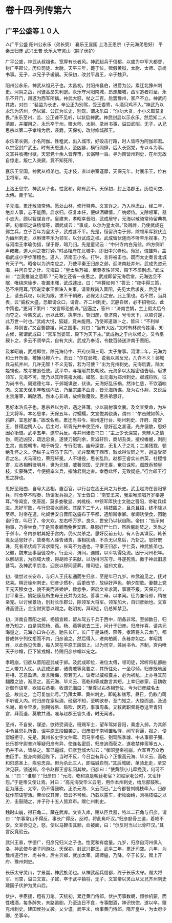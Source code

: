 # 卷十四·列传第六

## 广平公盛等１０人

△广平公盛 阳州公永乐（弟长弼） 襄乐王显国 上洛王思宗（子元海弟思好） 平秦王归彦 武兴王普 长乐太守灵山（嗣子伏护）

广平公盛，神武从叔祖也。宽厚有长者风。神武起兵于信都，以盛为中军大都督，封广平郡公。历位司徒、太尉。天平三年，薨于位。赠假黄钺，太尉、太师、录尚书事。无子，以兄子子瑗嗣。天保初，改封平昌王，卒于魏尹。

阳州公永乐，神武从祖兄子也。太昌初，封阳州县伯，进爵为公。累迁北豫州刺史。河阴之战，司徒高昂失利退。永乐守河阳南城，昂走趣城，西军追者将至，永乐不开门，昂遂为西军所擒。神武大怒，杖之二百。后罢豫州，家产不立。神武问其故，对曰：“裴监为长史，辛公正为别驾，受王委寄，斗酒只鸡不入。”神武乃以永乐为济州，仍以监、公正为长史、别驾。谓永乐曰：“尔勿大贪，小小义取莫复畏。”永乐至州，监、公正谏不见听，以状启神武。神武封启以示永乐。然后知二人清直，并擢用之。永乐卒于州。赠太师、太尉、录尚书事，谥曰武昭。无子，从兄思宗以第二子孝绪为后，袭爵。天保初，改封修城郡王。

永乐弟长弼，小名阿伽。性粗武，出入城市，好殴击行路，时人皆呼为阿伽郎君。以宗室封广武王。时有天恩道人，至凶暴，横行闾肆，后入长弼党，专以斗为事。文宣并收掩付狱，天恩党十余人皆弃市，长弼鞭一百。寻为南营州刺史，在州无故自惊走，叛亡入突厥，竟不知死所。

襄乐王显国，神武从祖弟也。无才伎，直以宗室谨厚，天保元年，封襄乐王，位右卫将军。卒。

上洛王思宗，神武从子也。性宽和，颇有武干。天保初，封上洛郡王。历位司空、太傅。薨于官。

子元海，累迁散骑常侍。愿处山林，修行释典。文宣许之。乃入林虑山，经二年，绝弃人事，志不能固，启求归。征复本任，便纵酒肆情，广纳姬侍。又除领军，器小志大，颇以智谋自许。皇建末，孝昭幸晋阳，武成居守，元海以散骑常侍留典机密。初孝昭之诛杨愔等，谓武成云：“事成，以尔为皇太弟。”及践祚，乃使武成在邺主兵，立子百年为皇太子，武成甚不平。先是，恒留济南于邺，除领军厍狄伏连为幽州刺史，以斛律丰乐为领军，以分武成之权。武成留伏连而不听丰乐视事。乃与河南王孝瑜伪猎，谋于野，暗乃归。先是童谣云：“中兴寺内白凫翁，四方侧听声雍雍，道人闻之夜打钟。”时丞相府在北城中，即旧中兴寺也。凫翁，谓雄鸡，盖指武成小字步落稽也。道人，济南王小名。打钟，言将被击也。既而太史奏言北城有天子气。昭帝以为济南应之，乃使平秦王归彦之邺，迎济南赴并州。武成先咨元海，并问自安之计。元海曰：“皇太后万福，至尊孝性非常，殿下不须别虑。”武成曰：“岂我推诚之意耶？”元海乞还省一夜思之。武成即留元海后堂。元海达旦不眠，唯绕床徐步。夜漏未曙，武成遽出，曰：“神算如何？”答云：“夜中得三策，恐不堪用耳。”因说梁孝王惧诛入关事，请乘数骑入晋阳，先见太后求哀，后见主上，请去兵权，以死为限，求不干朝政，必保太山之安。此上策也。若不然，当具表，云“威权大盛，恐取谤众口，请青、齐二州刺史。沉静自居，必不招物议。此中策也。”更问下策曰：“发言即恐族诛。”因逼之，答曰：“济南世嫡，主上假太后令而夺之。今集文武，示以此敕，执丰乐，斩归彦，尊济南，号令天下，以顺讨逆，此万世一时也。”武成大悦，狐疑，竟未能用。乃使郑道谦卜之，皆曰：“不利举事，静则吉。”又召曹魏祖，问之国事。对曰：“当有大凶。”又时有林虑令姓潘，知占候，密谓武成曰：“宫车当晏驾，殿下为天下主。”武成拘之于内以候之。又令巫觋卜之，多云不须举兵，自有大庆。武成乃奉诏，令数百骑送济南于晋阳。

及孝昭崩，武成即位，除元海侍中、开府仪同三司、太子詹事。河清二年，元海为和士开所谮，被捶马鞭六十。责云：“尔在邺城，说我以弟反兄，几许不义！邺城兵马抗并州，几许无智！不义无智，若为可使？”出为兖州刺史。元海后妻，陆太姬甥也，故寻被追任使。武平中，与祖珽共执朝政。元海多以太姬密语告珽。珽求领军，元海不可，珽乃以其所告报太姬。姬怒，出元海为郑州刺史。邺城将败，征为尚书令。周建德七年，于邺城谋逆，伏诛。元海好乱乐祸，然诈仁慈，不饮酒啖肉。文宣天保末年敬信内法，乃至宗庙不血食，皆元海所谋。及为右仆射，又说后主禁屠宰，断酤酒。然本心非靖，故终致覆败。思宗弟思好。

思好本浩氏子也，思宗养以为弟，遇之甚薄。少以骑射事文襄。及文宣受命，为左卫大将军。本名思孝，天保五年，讨蠕蠕，文宣悦其骁勇，谓曰：“尔击贼如鹘入鸦群，宜思好事。”故改名焉。累迁尚书令、朔州道行台、朔州刺史、开府、南安王，甚得边朔人心。后主时，斫胥光弁奉使至州，思好迎之甚谨，光弁倨敖，思好因心衔恨。武平五年，遂举兵反。与并州诸贵书曰：“主上少长深宫，未辨人之情伪，昵近凶狡，疏远忠良。遂使刀锯刑余，贵溢轩阶，商胡丑类，擅权帷幄，剥削生灵，劫掠朝市。暗于听受，专行忍害。幽母深宫，无复人子之礼；二弟残戮，顿绝孔怀之义。仍纵子立夺马于东门，光弁擎鹰于西市，駮龙得仪同之号，逍遥受郡君之名，犬马班位，荣冠轩冕。人不堪役，思长乱阶。赵郡王睿实曰宗英，社稷惟寄，左丞相斛律明月，世为元辅，威著邻国，无罪无辜，奄见诛殄。孤既忝预皇枝，实蒙殊奖，今便拥率义兵，指除君侧之害。幸悉此怀，无致疑惑。”行台郎王行思之辞也。

思好至阳曲，自号大丞相，置百官，以行台左丞王尚之为长史。武卫赵海在晋阳掌兵，时仓卒不暇奏，矫诏发兵拒之。军士皆曰：“南安王来，我辈唯须唱万岁奉迎耳。”帝闻变，使唐邕、莫多娄敬显、刘桃枝、中领军厍狄士文驰之晋阳，帝勒兵续进。思好军败，与行思投水而死。其麾下二千人，桃枝围之，且杀且招，终不降以至尽。时帝在道，叱奴世安自晋阳送露布于平都，遇斛斯孝卿。孝卿诱使食，因驰诣行宫，叫已了。帝大欢，左右呼万岁。良久，世安乃以状自陈。帝曰：“告示何物事，乃得坐食。”于是赏孝卿而免世安罪。暴思好尸七日，然后屠剥焚之，烹尚之于邺市，令内参射其妃于宫内，仍火焚杀之。思好反前五旬，有人告其谋反。韩长鸾女适思好子，故奏有人诬告诸贵，事相扰动，不杀无以息后，乃斩之。思好既诛，死者弟伏阙下诉求赠兄，长鸾不为通也。平秦王归彦，字仁英，神武族弟也。父徽，魏末坐事当徙凉州，行至河、渭间，遇贼，以军功得免流。因于河州积年。以解胡言，为西域大使，得胡师子来献，以功得河东守。寻遂死焉。徽于神武旧恩甚笃。及神武平京洛，迎丧以穆同营葬。赠司徒，谥曰文宣。

初，徽尝过长安市，与妇人王氏私通而生归彦，至是年已九岁。神武追见之，抚对悲喜。稍迁徐州刺史。归彦少质朴，后更改节，放纵好声色，朝夕酣歌。妻魏上党王元天穆女也，貌不美而甚娇妒，数忿争，密启文宣求离，事寝不报。天保元年，封平秦王。嫡妃康及所生母王氏并为太妃。善事二母，以孝闻。征为兼侍郎，稍被亲宠。以讨侯景功，别封长乐郡公，除领军大将军。领军加大，自归彦始也。文宣诛高德正，金宝财货悉以赐之。乾明初，拜司徒，仍总知禁卫。

初，济南自晋阳之邺，杨愔宣敕，留从驾五千兵于西中，阴备非常。至邺数日，归彦乃知之，由是阴怨杨、燕。杨、燕等欲去二王，问计于归彦。归彦诈喜，请共元海量之。元海亦口许心违，驰告长广。长广于是诛杨、燕等。孝昭将入云龙门，都督成休宁列仗拒而不内，归彦谕之，然后得入，进向柏阁、永巷亦如之。孝昭践祚，以此弥见优重，每入常在平原王段韶上。以为司空，兼尚书令。齐制，宫内唯天子纱帽，臣下皆戎帽，特赐归彦纱帽以宠之。

孝昭崩，归彦从晋阳迎武成于邺。及武成即位，进位太傅，领司徒，常听将私部曲三人带刀入仗。从武成还都，诸贵戚等竞要之，其所往处，一坐尽倾。归彦既地居将相，志意盈满，发言陵侮，旁若无人。议者以威权震主，必为祸乱。上亦寻其前翻覆之迹，渐忌之。高元海、毕义云、高乾和等咸数言其短。上幸归彦家，召魏收对御作诏草，欲加右丞相。收谓元海曰：“至尊以右丞相登位，今为归彦威名太盛，故出之，岂可复加此号。”乃拜太宰、冀州刺史，即乾和缮写。昼日，仍敕门司不听辄入内。时归彦在家纵酒，经宿不知，至明欲参，至门知之，大惊而退。及通名谢，敕令早发，别赐钱帛、鼓吹、医药，事事周备。又敕武职督将悉送至青阳宫，拜而退，莫敢共语。唯与赵郡王睿久语，时无闻者。

至州，不自安，谋逆，欲待受调讫，班赐军士，望车驾如晋阳，乘虚入邺。为其郎中令吕思礼所告，诏平原王段韶袭之。归彦旧于南境置私驿，闻军将逼，报之，便婴城拒守。先是，冀州长史宇文仲鸾、司马李祖挹、别驾陈季璩、中从事房子弼、长乐郡守尉普兴等疑归彦有异，使连名密启，归彦追而获之，遂收禁仲鸾等五人，仍并不从，皆杀之。军已逼城，归彦登城大叫云：“孝昭皇帝初崩，六军百万众悉由臣手，投身向邺迎陛下，当时不反，今日岂有异心？正恨高元海、毕义云、高乾和诳惑圣上，疾忌忠良。但为杀此三人，即临城自刎。”其后城破，单骑北走，至交津见获，锁送邺。帝令赵郡王睿私问其故。归彦曰：“使黄颔小儿牵挽我，何可不反！”曰：“谁耶？”归彦曰：“元海、乾和岂是朝廷老宿？如赵家老公时，又讵怀怨。”于是帝又使让焉。对曰：“高元海受毕义云宅，用作本州刺史，给后部鼓吹。臣为藩王、太宰，仍不得鼓吹。正杀元海、义云而已。”上令都督刘桃枝牵入，归彦犹作前语望活。帝命议其罪，皆云不可赦。乃载以露车，衔枚面缚，刘桃枝临之以刃，击鼓随之，并子孙十五人皆弃市。赠仁州刺史。

魏时山崩，得石角二，藏在武库。文宣入库，赐从臣兵器，特以二石角与归彦。谓曰：“尔事常山不得反，事长广得反，反时，将此角吓汉。”归彦额骨三道，着帻不安。文宣尝见之，怒，使以马鞭击其额，血被面，曰：“尔反时当以此骨吓汉。”其言反竟验云。

武兴王普，字德广，归彦兄归义之子也。性宽和有度量。九岁，归彦自河州俱入洛，神武使与诸子同游处。天保初，封武兴郡王。武平二年，累迁司空。六年，为豫州道行台、尚书令。后主奔邺，就加太宰。周师逼，乃降。卒于长安。赠上开府、豫州刺史。

长乐太守灵山，字景嵩，神武族弟也。从神武起兵信都，终于长乐太守。赠大将军、司空，谥曰文宣。子懿，卒于武平镇将，无子，文宣帝以灵山从父兄齐州刺史建国子伏护为灵山后。

伏护，字臣援，粗有刀笔。天统初，累迁黄门侍郎。伏护历事数朝，恒参机要，而性嗜酒，每多醉失，末路逾剧，乃至连日不食，专事酣酒，神识恍惚，遂以卒。赠兖州刺史。建国侯孙乂袭。乂少谨。武平末，给事黄门侍郎。隋开皇中，为太府少卿，坐事卒。
